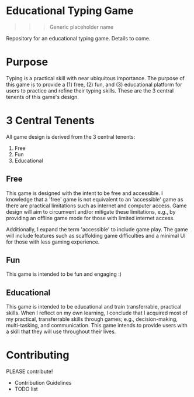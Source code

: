 # Educational Typing Game
>>> Generic placeholder name

Repository for an educational typing game. Details to come.


# Purpose
Typing is a practical skill with near ubiquitous importance. The purpose of this game is to provide a (1) free, (2) fun, and (3) educational platform for users to practice and refine their typing skills. These are the 3 central tenents of this game's design.


# 3 Central Tenents
All game design is derived from the 3 central tenents:
1. Free
2. Fun
3. Educational


## Free
This game is designed with the intent to be free and accessible. I knowledge that a 'free' game is not equivalent to an 'accessible' game as there are practical limitations such as internet and computer access. Game design will aim to circumvent and/or mitigate these limitations, e.g., by providing an offline game mode for those with limited internet access.

Additionally, I expand the term 'accessible' to include game play. The game will include features such as scaffolding game difficulties and a minimal UI for those with less gaming experience.

## Fun
This game is intended to be fun and engaging :)



## Educational
This game is intended to be educational and train transferrable, practical skills. When I reflect on my own learning, I conclude that I acquired most of my practical, transferrable skills through games; e.g., decision-making, multi-tasking, and communication. This game intends to provide users with a skill that they will use throughout their lives.


# Contributing
PLEASE contribute!
- Contribution Guidelines
- TODO list

